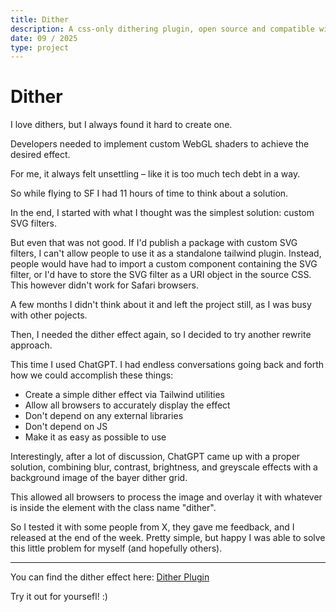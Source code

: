 ```yaml
---
title: Dither
description: A css-only dithering plugin, open source and compatible with tailwind.
date: 09 / 2025
type: project
---
```


# Dither

I love dithers, but I always found it hard to create one.

Developers needed to implement custom WebGL shaders to achieve the desired effect.

For me, it always felt unsettling – like it is too much tech debt in a way.

<div class="dark:invert">
<div class="dither w-full h-40 bg-gradient-to-t from-neutral-500 to-neutral-900"></div>
</div>

So while flying to SF I had 11 hours of time to think about a solution.

In the end, I started with what I thought was the simplest solution: custom SVG filters.

But even that was not good. If I'd publish a package with custom SVG filters, I can't allow people to use it as a standalone tailwind plugin. Instead, people would have had to import a custom component containing the SVG filter, or I'd have to store the SVG filter as a URI object in the source CSS. This however didn't work for Safari browsers.

A few months I didn't think about it and left the project still, as I was busy with other pojects.

Then, I needed the dither effect again, so I decided to try another rewrite approach.

This time I used ChatGPT. I had endless conversations going back and forth how we could accomplish these things:
- Create a simple dither effect via Tailwind utilities
- Allow all browsers to accurately display the effect
- Don't depend on any external libraries
- Don't depend on JS
- Make it as easy as possible to use

Interestingly, after a lot of discussion, ChatGPT came up with a proper solution, combining blur, contrast, brightness, and greyscale effects with a background image of the bayer dither grid.

This allowed all browsers to process the image and overlay it with whatever is inside the element with the class name "dither".

So I tested it with some people from X, they gave me feedback, and I released at the end of the week. Pretty simple, but happy I was able to solve this little problem for myself (and hopefully others).

---

You can find the dither effect here: [Dither Plugin](https://dither.floriankiem.com/)

Try it out for yoursefl! :)
